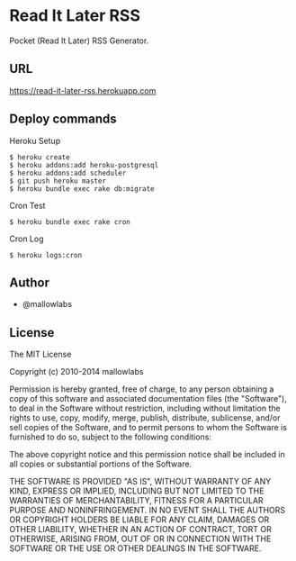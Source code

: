 Read It Later RSS
====================================
Pocket (Read It Later) RSS Generator.

URL
---------------
https://read-it-later-rss.herokuapp.com

Deploy commands
---------------

Heroku Setup

    $ heroku create
    $ heroku addons:add heroku-postgresql
    $ heroku addons:add scheduler
    $ git push heroku master
    $ heroku bundle exec rake db:migrate

Cron Test

    $ heroku bundle exec rake cron

Cron Log

    $ heroku logs:cron

Author
---------------

* @mallowlabs

License
---------------
The MIT License

Copyright (c) 2010-2014 mallowlabs

Permission is hereby granted, free of charge, to any person obtaining a copy
of this software and associated documentation files (the "Software"), to deal
in the Software without restriction, including without limitation the rights
to use, copy, modify, merge, publish, distribute, sublicense, and/or sell
copies of the Software, and to permit persons to whom the Software is
furnished to do so, subject to the following conditions:

The above copyright notice and this permission notice shall be included in
all copies or substantial portions of the Software.

THE SOFTWARE IS PROVIDED "AS IS", WITHOUT WARRANTY OF ANY KIND, EXPRESS OR
IMPLIED, INCLUDING BUT NOT LIMITED TO THE WARRANTIES OF MERCHANTABILITY,
FITNESS FOR A PARTICULAR PURPOSE AND NONINFRINGEMENT. IN NO EVENT SHALL THE
AUTHORS OR COPYRIGHT HOLDERS BE LIABLE FOR ANY CLAIM, DAMAGES OR OTHER
LIABILITY, WHETHER IN AN ACTION OF CONTRACT, TORT OR OTHERWISE, ARISING FROM,
OUT OF OR IN CONNECTION WITH THE SOFTWARE OR THE USE OR OTHER DEALINGS IN
THE SOFTWARE.
